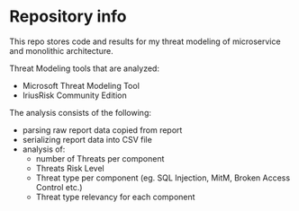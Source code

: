# Repository info
This repo stores code and results for my threat modeling of microservice and monolithic architecture.

Threat Modeling tools that are analyzed:
- Microsoft Threat Modeling Tool
- IriusRisk Community Edition

The analysis consists of the following:
- parsing raw report data copied from report
- serializing report data into CSV file
- analysis of:
    - number of Threats per component
    - Threats Risk Level
    - Threat type per component (eg. SQL Injection, MitM, Broken Access Control etc.)
    - Threat type relevancy for each component